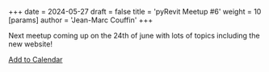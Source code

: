 +++ 
date = 2024-05-27 
draft = false 
title = 'pyRevit Meetup #6' 
weight = 10 
[params]
  author = 'Jean-Marc Couffin'
+++ 

Next meetup coming up on the 24th of june with lots of topics including the new website!

[Add to Calendar](https://calendar.google.com/calendar/event?action=TEMPLATE&amp;tmeid=MWNwcTUxYmJlcjltYjI5ZmIydXA5bjloZWkgamVhbi1tYXJjLmNvdWZmaW5AYmltb25lLmNvbQ&amp;tmsrc=jean-marc.couffin%40bimone.com)
